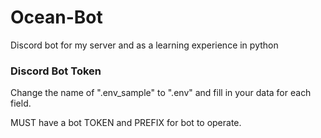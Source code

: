 # Ocean-Bot
Discord bot for my server and as a learning experience in python


### Discord Bot Token

Change the name of ".env_sample" to ".env" and fill in your data for each field.

MUST have a bot TOKEN and PREFIX for bot to operate.
